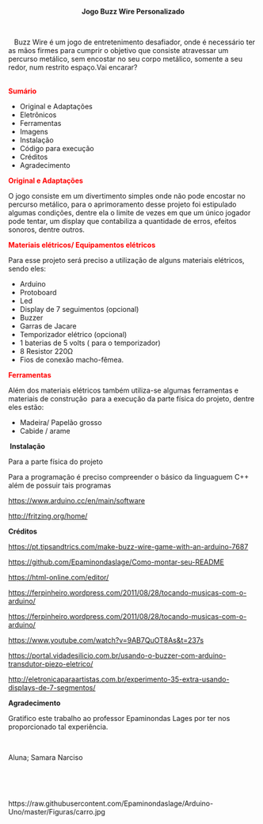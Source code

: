 <p style="text-align: center;" align="center"><strong>Jogo Buzz Wire Personalizado</strong></p>
<p><strong>&nbsp;</strong></p>
<p>&nbsp; &nbsp;Buzz Wire &eacute; um jogo de entretenimento desafiador, onde &eacute; necess&aacute;rio ter as m&atilde;os firmes para cumprir o objetivo que consiste atravessar um percurso met&aacute;lico, sem encostar no seu corpo met&aacute;lico, somente a seu redor, num restrito espa&ccedil;o.Vai encarar?&nbsp; &nbsp; &nbsp; &nbsp; &nbsp; &nbsp; &nbsp; &nbsp; &nbsp; &nbsp; &nbsp; &nbsp; &nbsp; &nbsp; &nbsp; &nbsp; &nbsp; &nbsp; &nbsp; &nbsp; &nbsp; &nbsp; &nbsp; &nbsp; &nbsp; &nbsp; &nbsp; &nbsp; &nbsp; &nbsp; &nbsp; &nbsp; &nbsp; &nbsp; &nbsp; &nbsp; &nbsp; &nbsp; &nbsp; &nbsp; &nbsp; &nbsp; &nbsp; &nbsp; &nbsp; &nbsp; &nbsp; &nbsp; &nbsp; &nbsp; &nbsp; &nbsp; &nbsp; &nbsp; &nbsp;&nbsp;</p>
<p><strong><span style="color: #ff0000;">Sum&aacute;rio</span>&nbsp;</strong></p>
<ul>
<li>Original e Adapta&ccedil;&otilde;es&nbsp;</li>
<li>Eletr&ocirc;nicos</li>
<li>Ferramentas&nbsp;</li>
<li>Imagens</li>
<li>Instala&ccedil;&atilde;o</li>
<li>C&oacute;digo para execu&ccedil;&atilde;o&nbsp;</li>
<li>Cr&eacute;ditos</li>
<li>Agradecimento&nbsp;&nbsp;</li>
</ul>
<p><strong><span style="color: #ff0000;">Original e Adapta&ccedil;&otilde;es</span>&nbsp;</strong></p>
<p>O jogo consiste em um divertimento simples onde n&atilde;o pode encostar no percurso met&aacute;lico, para o aprimoramento desse projeto foi estipulado algumas condi&ccedil;&otilde;es, dentre ela o limite de vezes em que um &uacute;nico jogador pode tentar, um display que contabiliza a quantidade de erros, efeitos sonoros, dentre outros.</p>
<p><span style="color: #ff0000;"><strong>Materiais el&eacute;tricos/ Equipamentos el&eacute;tricos</strong></span></p>
<p>Para esse projeto ser&aacute; preciso a utiliza&ccedil;&atilde;o de alguns materiais el&eacute;tricos, sendo eles:</p>
<ul>
<li>Arduino</li>
<li>Protoboard</li>
<li>Led</li>
<li>Display de 7 seguimentos (opcional)</li>
<li>Buzzer</li>
<li>Garras de Jacare</li>
<li>Temporizador el&eacute;trico (opcional)</li>
<li>1 baterias de 5 volts ( para o temporizador)</li>
<li>8 Resistor 220&Omega;</li>
<li>Fios de conex&atilde;o macho-f&ecirc;mea.</li>
</ul>
<p><span style="color: #ff0000;"><strong>Ferramentas</strong></span></p>
<p>Al&eacute;m dos materiais el&eacute;tricos tamb&eacute;m utiliza-se algumas ferramentas e materiais de constru&ccedil;&atilde;o &nbsp;para a execu&ccedil;&atilde;o da parte f&iacute;sica do projeto, dentre eles est&atilde;o:&nbsp; &nbsp;</p>
<ul>
<li>Madeira/ Papel&atilde;o grosso</li>
<li>Cabide / arame</li>
</ul>
<p><strong>&nbsp;Instala&ccedil;&atilde;o </strong></p>
<p>Para a parte f&iacute;sica do projeto</p>
<p>Para a programa&ccedil;&atilde;o &eacute; preciso compreender o b&aacute;sico da linguaguem C++ al&eacute;m de possuir tais programas&nbsp;</p>
<p><a href="https://www.arduino.cc/en/main/software">https://www.arduino.cc/en/main/software</a></p>
<p><a href="http://fritzing.org/home/">http://fritzing.org/home/</a></p>
<p><strong>Cr&eacute;ditos</strong></p>
<p><a href="https://pt.tipsandtrics.com/make-buzz-wire-game-with-an-arduino-7687">https://pt.tipsandtrics.com/make-buzz-wire-game-with-an-arduino-7687</a></p>
<p><a href="https://github.com/Epaminondaslage/Como-montar-seu-README">https://github.com/Epaminondaslage/Como-montar-seu-README</a></p>
<p><a href="https://html-online.com/editor/">https://html-online.com/editor/</a></p>
<p><a href="https://ferpinheiro.wordpress.com/2011/08/28/tocando-musicas-com-o-arduino/">https://ferpinheiro.wordpress.com/2011/08/28/tocando-musicas-com-o-arduino/</a></p>
<p><a href="https://ferpinheiro.wordpress.com/2011/08/28/tocando-musicas-com-o-arduino/">https://ferpinheiro.wordpress.com/2011/08/28/tocando-musicas-com-o-arduino/</a></p>
<p><a href="https://www.youtube.com/watch?v=9AB7QuOT8As&amp;t=237s">https://www.youtube.com/watch?v=9AB7QuOT8As&amp;t=237s</a></p>
<p><a href="https://portal.vidadesilicio.com.br/usando-o-buzzer-com-arduino-transdutor-piezo-eletrico/">https://portal.vidadesilicio.com.br/usando-o-buzzer-com-arduino-transdutor-piezo-eletrico/</a></p>
<p><a href="http://eletronicaparaartistas.com.br/experimento-35-extra-usando-displays-de-7-segmentos/">http://eletronicaparaartistas.com.br/experimento-35-extra-usando-displays-de-7-segmentos/</a></p>
<p><strong>Agradecimento</strong></p>
<p>Gratifico este trabalho ao professor Epaminondas Lages por ter nos proporcionado tal experi&ecirc;ncia.</p>
<p>&nbsp;</p>
<p>Aluna; Samara Narciso&nbsp;</p>
<p>&nbsp;</p>
<p>&nbsp;</p>
https://raw.githubusercontent.com/Epaminondaslage/Arduino-Uno/master/Figuras/carro.jpg

